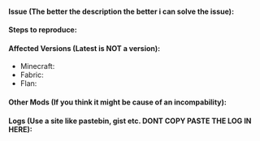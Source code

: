 #### Issue (The better the description the better i can solve the issue):



#### Steps to reproduce:



#### Affected Versions (Latest is NOT a version):

- Minecraft:
- Fabric:
- Flan:

#### Other Mods (If you think it might be cause of an incompability):



#### Logs (Use a site like pastebin, gist etc. DONT COPY PASTE THE LOG IN HERE): 

